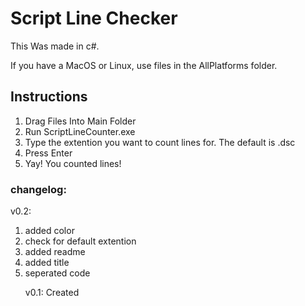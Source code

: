 <h1> Script Line Checker </h1>
This Was made in c#.

If you have a MacOS or Linux, use files in the AllPlatforms folder.

<h2>Instructions</h2>
<ol>
<li>Drag Files Into Main Folder</li>
<li>Run ScriptLineCounter.exe</li>
<li>Type the extention you want to count lines for. The default is .dsc</li>
<li>Press Enter</li>
<li>Yay! You counted lines!</li>
</ol>

<h3>changelog:</h3>

v0.2: 
<ol>
<li>added color</li> 
<li>check for default extention</li> 
<li>added readme</li> 
<li>added title</li> 
<li>seperated code</li>

v0.1: Created